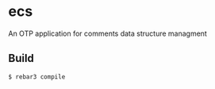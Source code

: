 ecs
=====

An OTP application for comments data structure managment

Build
-----

    $ rebar3 compile
